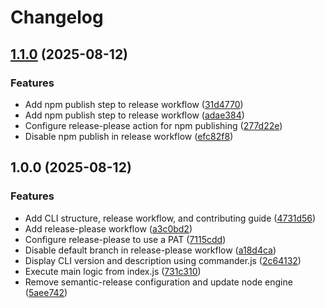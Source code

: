 # Changelog

## [1.1.0](https://github.com/ioncakephper/cli-starter/compare/v1.0.0...v1.1.0) (2025-08-12)


### Features

* Add npm publish step to release workflow ([31d4770](https://github.com/ioncakephper/cli-starter/commit/31d47707db4ce8946d2db3c6202b30bf24f2b575))
* Add npm publish step to release workflow ([adae384](https://github.com/ioncakephper/cli-starter/commit/adae384285e7a67a55f23608b48935476afc73d1))
* Configure release-please action for npm publishing ([277d22e](https://github.com/ioncakephper/cli-starter/commit/277d22eba07aa5b0e4248f9f87f3c411ddeb8c53))
* Disable npm publish in release workflow ([efc82f8](https://github.com/ioncakephper/cli-starter/commit/efc82f89c6a2fc482a59fc7fc080dabf82603e9f))

## 1.0.0 (2025-08-12)

### Features

* Add CLI structure, release workflow, and contributing guide ([4731d56](https://github.com/ioncakephper/cli-starter/commit/4731d56eda209ce96ca8ccc730cf84c6ea2adaac))
* Add release-please workflow ([a3c0bd2](https://github.com/ioncakephper/cli-starter/commit/a3c0bd207f410f58f852f2ca46496d4515ba9b13))
* Configure release-please to use a PAT ([7115cdd](https://github.com/ioncakephper/cli-starter/commit/7115cdda951c21c1f1e104c42e98d899bc3c9e7d))
* Disable default branch in release-please workflow ([a18d4ca](https://github.com/ioncakephper/cli-starter/commit/a18d4ca2892cf28faa7f1832fb5bd17c3f334242))
* Display CLI version and description using commander.js ([2c64132](https://github.com/ioncakephper/cli-starter/commit/2c64132fa87d1e0370738c77e96849f40b55900d))
* Execute main logic from index.js ([731c310](https://github.com/ioncakephper/cli-starter/commit/731c31014c587fe8a0ace5a6d535800d7552f540))
* Remove semantic-release configuration and update node engine ([5aee742](https://github.com/ioncakephper/cli-starter/commit/5aee74233d580e7c2800fabd042ec7b3f1980671))
